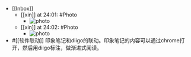 - [[Inbox]]
    - [[xin]] at 24:01: #Photo
        - ![photo](https://firebasestorage.googleapis.com/v0/b/firescript-577a2.appspot.com/o/imgs%2Fapp%2Fxinyiheng%2FHfeGT6rM7?alt=media&token=6fc111b3-fa19-49c1-a670-a141977a919c)
    - [[xin]] at 24:02: #Photo
        - ![photo](https://firebasestorage.googleapis.com/v0/b/firescript-577a2.appspot.com/o/imgs%2Fapp%2Fxinyiheng%2FRPeMXsBIu?alt=media&token=1744b146-83bf-4f12-b70c-1d84b6e3a4d4)
- #[[软件联动]] 印象笔记和diigo的联动。印象笔记的内容可以通过chrome打开，然后用diigo标注，做渐进式阅读。
